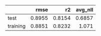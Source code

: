 |          |   rmse |     r2 |   avg_nll |
|:---------|-------:|-------:|----------:|
| test     | 0.8955 | 0.8154 |    0.6857 |
| training | 0.8851 | 0.8232 |    1.071  |